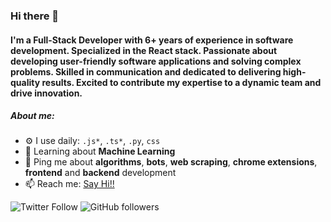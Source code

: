 ### Hi there 👋

#### I'm a Full-Stack Developer with 6+ years of experience in software development. Specialized in the React stack. Passionate about developing user-friendly software applications and solving complex problems. Skilled in communication and dedicated to delivering high-quality results. Excited to contribute my expertise to a dynamic team and drive innovation.


##### About me:

- ⚙️ I use daily: `.js*`, `.ts*`, `.py`, `css`
- 🌱 Learning about **Machine Learning**
- 💬 Ping me about **algorithms**, **bots**, **web scraping**, **chrome extensions**, **frontend** and **backend** development
- 📫 Reach me: [Say Hi!!](mailto:rahulrcr98@gmail.com)

![Twitter Follow](https://img.shields.io/twitter/follow/iocodz?logo=twitter&style=for-the-badge)
![GitHub followers](https://img.shields.io/github/followers/iocodz?logo=github&style=for-the-badge)
